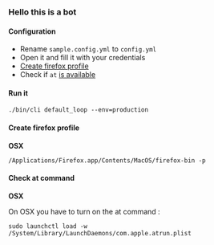 ### Hello this is a bot

#### Configuration

* Rename `sample.config.yml` to `config.yml`
* Open it and fill it with your credentials
* [Create firefox profile](#create_ff_profile)
* Check if `at` [is available](#check_at)

#### Run it

```shell
./bin/cli default_loop --env=production
```

#### <a name="create_ff_profile"></a> Create firefox profile

__OSX__

```shell
/Applications/Firefox.app/Contents/MacOS/firefox-bin -p
```

#### <a name="check_at"></a> Check at command

__OSX__

On OSX you have to turn on the at command :

```shell
sudo launchctl load -w /System/Library/LaunchDaemons/com.apple.atrun.plist
```